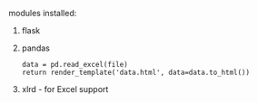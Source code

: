 modules installed:
  1. flask
  2. pandas
        ```
        data = pd.read_excel(file)
        return render_template('data.html', data=data.to_html())
        ```

  3. xlrd - for Excel support
